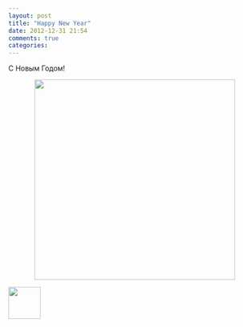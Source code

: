 ```yaml
---
layout: post
title: "Happy New Year"
date: 2012-12-31 21:54
comments: true
categories: 
---
```


C Новым Годом!

<div class="separator" style="clear: both; text-align: center;">
<a href="http://1.bp.blogspot.com/-YaDREL7cSlo/UOJaxGyo4UI/AAAAAAAAJPA/3X5hCsu-7RI/s1600/razbor_nyear.png" imageanchor="1" style="margin-left:1em; margin-right:1em"><img border="0" height="400" width="400" src="http://1.bp.blogspot.com/-YaDREL7cSlo/UOJaxGyo4UI/AAAAAAAAJPA/3X5hCsu-7RI/s400/razbor_nyear.png" /></a></div>

<audio preload="none">
  <source src="http://traffic.libsyn.com/razborpoletov/razbor_new_year.mp3" type="audio/mp3" />
  Your browser does not support the audio tag.
</audio>

<a href="http://traffic.libsyn.com/razborpoletov/razbor_new_year.mp3" imageanchor="1" style="clear: left; margin-bottom: 1em; margin-left: auto; margin-right: 2em;"><img border="0" height="64" src="https://razborpoletov.com/images/mp3.png" width="64" /></a>
